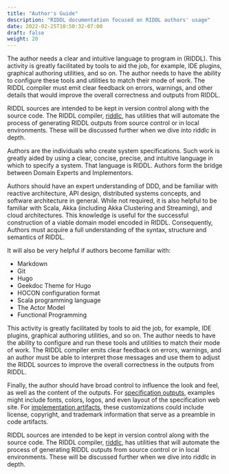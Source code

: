 ```yaml
---
title: "Author's Guide"
description: "RIDDL documentation focused on RIDDL authors' usage"
date: 2022-02-25T10:50:32-07:00
draft: false
weight: 20
---
```



The author needs a clear and intuitive language to program in (RIDDL). This 
activity is greatly facilitated by tools to aid the job, for example, IDE 
plugins, graphical authoring utilities, and so on. The author needs to have the
ability to configure these tools and utilities to match their mode of work. 
The RIDDL compiler must emit clear feedback on errors, warnings, and other 
details that would improve the overall correctness and outputs from RIDDL.

RIDDL sources are intended to be kept in version control along with the source 
code. The RIDDL compiler, [riddlc](../../tooling/riddlc), has utilities that 
will automate the process of generating RIDDL outputs from source control or 
in local environments. These will be discussed further when we dive into riddlc
in depth.

Authors are the individuals who create system specifications. Such work is
greatly aided by using a clear, concise, precise, and intuitive language
in which to specify a system. That language is RIDDL. Authors form the
bridge between Domain Experts and Implementors.

Authors should have an expert understanding of DDD, and be familiar with
reactive architecture, API design, distributed systems concepts, and 
software architecture in general.  While not required, it is also helpful to be
familiar with Scala, Akka (including Akka Clustering and Streaming), and cloud
architectures. This knowledge is useful for the successful construction of a
viable domain model encoded in RIDDL. Consequently, Authors must acquire a full
understanding of the syntax, structure and semantics of RIDDL.

It will also be very helpful if authors become familiar with:
* Markdown
* Git
* Hugo
* Geekdoc Theme for Hugo
* HOCON configuration format
* Scala programming language
* The Actor Model
* Functional Programming

This activity is greatly facilitated by tools to aid the job, for example, 
IDE plugins, graphical authoring utilities, and so on. The author needs to have
the ability to configure and run these tools and utilities to match their mode 
of work. The RIDDL compiler emits clear feedback on errors, warnings, and an
author must be able to interpret those messages and use them to adjust the 
RIDDL sources to improve the overall correctness in the outputs from RIDDL.

Finally, the author should have broad control to influence the look and feel,
as well as the content of the outputs. For
[specification outputs](../riddloutputs/), examples might include fonts,
colors, logos, and even layout of the specification web site.
For [implementation artifacts](../riddloutputs/), these customizations could
include license, copyright, and trademark information that serve as a preamble
in code artifacts.

RIDDL sources are intended to be kept in version control along with the source
code. The RIDDL compiler, [riddlc](../essentialutitlies/riddlc/), has
utilities that will automate the process of generating RIDDL outputs from
source control or in local environments. These will be discussed further when
we dive into riddlc in depth.

